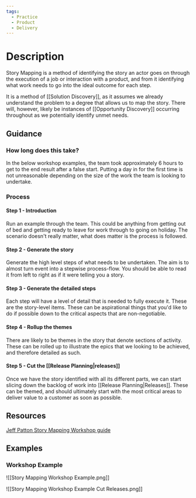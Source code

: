 ```yaml
---
tags:
  - Practice
  - Product
  - Delivery
---
```


# Description
Story Mapping is a method of identifying the story an actor goes on through the execution of a job or interaction with a product, and from it identifying what work needs to go into the ideal outcome for each step.

It is a method of [[Solution Discovery]], as it assumes we already understand the problem to a degree that allows us to map the story. There will, however, likely be instances of [[Opportunity Discovery]] occurring throughout as we potentially identify unmet needs.

## Guidance
### How long does this take?
In the below workshop examples, the team took approximately 6 hours to get to the end result after a false start. Putting a day in for the first time is not unreasonable depending on the size of the work the team is looking to undertake.
### Process
#### Step 1 - Introduction
Run an example through the team. This could be anything from getting out of bed and getting ready to leave for work through to going on holiday. The scenario doesn't really matter, what does matter is the process is followed. 
#### Step 2 - Generate the story
Generate the high level steps of what needs to be undertaken. The aim is to almost turn event into a stepwise process-flow. You should be able to read it from left to right as if it were telling you a story.
#### Step 3 - Generate the detailed steps
Each step will have a level of detail that is needed to fully execute it. These are the story-level items. These can be aspirational things that you'd like to do if possible down to the critical aspects that are non-negotiable.
#### Step 4 - Rollup the themes
There are likely to be themes in the story that denote sections of activity. These can be rolled up to illustrate the epics that we looking to be achieved, and therefore detailed as such.
#### Step 5 - Cut the [[Release Planning|releases]]
Once we have the story identified with all its different parts, we can start slicing down the backlog of work into [[Release Planning|Releases]]. These can be themed, and should ultimately start with the most critical areas to deliver value to a customer as soon as possible.
## Resources
[Jeff Patton Story Mapping Workshop guide](https://jpattonassociates.com/wp-content/uploads/2015/03/story_mapping.pdf)
## Examples
### Workshop Example
![[Story Mapping Workshop Example.png]]

![[Story Mapping Workshop Example Cut Releases.png]]